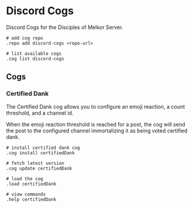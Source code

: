 Discord Cogs
===============

Discord Cogs for the Disciples of Melkor Server.

```
# add cog repo
.repo add discord-cogs <repo-url>

# list available cogs
.cog list discord-cogs
```

Cogs
---------------

### Certified Dank

The Certified Dank cog allows you to configure an emoji reaction, a count threshold, and a channel id.

When the emoji reaction threshold is reached for a post, the cog will send the post to the configured channel immortalizing it as being voted certified dank.

```
# install certified dank cog
.cog install certifiedDank

# fetch latest version
.cog update certifiedDank

# load the cog
.load certifiedDank

# view commands
.help certifiedDank
```
